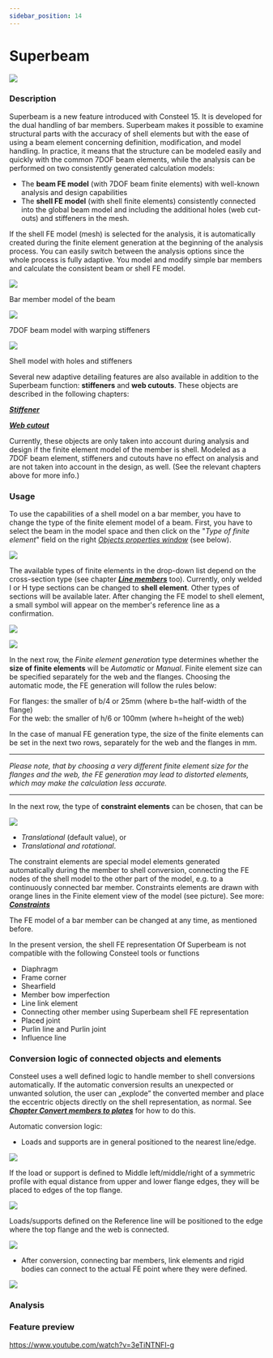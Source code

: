```yaml
---
sidebar_position: 14
---
```

# Superbeam

[![](https://Consteelsoftware.com/wp-content/uploads/2021/05/scr_dualbeam_demo_res.png)](./img/wp-content-uploads-2021-05-scr_dualbeam_demo_res.png)

<!-- /wp:image -->

<!-- wp:heading {"level":3} -->

### Description

<!-- /wp:heading -->

<!-- wp:paragraph {"align":"justify"} -->

Superbeam is a new feature introduced with Consteel 15. It is developed for the dual handling of bar members. Superbeam makes it possible to examine structural parts with the accuracy of shell elements but with the ease of using a beam element concerning definition, modification, and model handling. In practice, it means that the structure can be modeled easily and quickly with the common 7DOF beam elements, while the analysis can be performed on two consistently generated calculation models:

<!-- /wp:paragraph -->

<!-- wp:list -->

- The **beam FE model** (with 7DOF beam finite elements) with well-known analysis and design capabilities
- The **shell FE model** (with shell finite elements) consistently connected into the global beam model and including the additional holes (web cut-outs) and stiffeners in the mesh.

<!-- /wp:list -->

<!-- wp:paragraph -->

If the shell FE model (mesh) is selected for the analysis, it is automatically created during the finite element generation at the beginning of the analysis process. You can easily switch between the analysis options since the whole process is fully adaptive. You model and modify simple bar members and calculate the consistent beam or shell FE model.

<!-- /wp:paragraph -->

<!-- wp:columns -->

<!-- wp:column {"width":"33.34%","editorskit":{"devices":false,"desktop":true,"tablet":true,"mobile":true,"loggedin":true,"loggedout":true,"acf_visibility":"","acf_field":"","acf_condition":"","acf_value":"","migrated":false,"unit_test":false}} -->

<!-- wp:image {"align":"center","id":11619,"width":338,"height":150,"sizeSlug":"full","linkDestination":"media","editorskit":{"devices":false,"desktop":true,"tablet":true,"mobile":true,"loggedin":true,"loggedout":true,"acf_visibility":"","acf_field":"","acf_condition":"","acf_value":"","migrated":false,"unit_test":false}} -->

[![](https://Consteelsoftware.com/wp-content/uploads/2021/05/scr_dualbeam_stru.png)](./img/wp-content-uploads-2021-05-scr_dualbeam_stru.png)

Bar member model of the beam

<!-- /wp:image -->

<!-- /wp:column -->

<!-- wp:column {"width":"33.34%","editorskit":{"devices":false,"desktop":true,"tablet":true,"mobile":true,"loggedin":true,"loggedout":true,"acf_visibility":"","acf_field":"","acf_condition":"","acf_value":"","migrated":false,"unit_test":false}} -->

<!-- wp:image {"align":"center","id":11625,"width":338,"height":150,"sizeSlug":"full","linkDestination":"media"} -->

[![](https://Consteelsoftware.com/wp-content/uploads/2021/05/scr_dualbeam_FE_line.png)](./img/wp-content-uploads-2021-05-scr_dualbeam_FE_line.png)

7DOF beam model with warping stiffeners

<!-- /wp:image -->

<!-- /wp:column -->

<!-- wp:column {"width":"33.33%","editorskit":{"devices":false,"desktop":true,"tablet":true,"mobile":true,"loggedin":true,"loggedout":true,"acf_visibility":"","acf_field":"","acf_condition":"","acf_value":"","migrated":false,"unit_test":false}} -->

<!-- wp:image {"align":"center","id":11631,"width":338,"height":150,"sizeSlug":"full","linkDestination":"media"} -->

[![](https://Consteelsoftware.com/wp-content/uploads/2021/05/scr_dualbeam_FE_shell.png)](./img/wp-content-uploads-2021-05-scr_dualbeam_FE_shell.png)

Shell model with holes and stiffeners

<!-- /wp:image -->

<!-- /wp:column -->

<!-- /wp:columns -->

<!-- wp:paragraph {"align":"justify"} -->

Several new adaptive detailing features are also available in addition to the Superbeam function: **stiffeners** and **web cutouts**. These objects are described in the following chapters:

<!-- /wp:paragraph -->

<!-- wp:paragraph -->

**_[Stiffener](../5_0_structural-modeling/5_16_stiffener.md)_**

<!-- /wp:paragraph -->

<!-- wp:paragraph -->

_**[Web cutout](../5_0_structural-modeling/5_15_cutout.md)**_

<!-- /wp:paragraph -->

<!-- wp:paragraph {"align":"justify"} -->

Currently, these objects are only taken into account during analysis and design if the finite element model of the member is shell. Modeled as a 7DOF beam element, stiffeners and cutouts have no effect on analysis and are not taken into account in the design, as well. (See the relevant chapters above for more info.)

<!-- /wp:paragraph -->

<!-- wp:heading {"level":3} -->

### Usage

<!-- /wp:heading -->

<!-- wp:paragraph -->

To use the capabilities of a shell model on a bar member, you have to change the type of the finite element model of a beam. First, you have to select the beam in the model space and then click on the "_Type of finite element_" field on the right _[Objects properties window](../1_0_general-description/1_2_the-main-window.md#object-properties-window)_ (see below).

<!-- /wp:paragraph -->

<!-- wp:columns {"className":"is-style-default"} -->

<!-- wp:column {"width":"25%","editorskit":{"devices":false,"desktop":true,"tablet":true,"mobile":true,"loggedin":true,"loggedout":true,"acf_visibility":"","acf_field":"","acf_condition":"","acf_value":"","migrated":false,"unit_test":false}} -->

<!-- wp:image {"align":"left","id":11647,"width":231,"height":242,"sizeSlug":"full","linkDestination":"media","editorskit":{"devices":false,"desktop":true,"tablet":true,"mobile":true,"loggedin":true,"loggedout":true,"acf_visibility":"","acf_field":"","acf_condition":"","acf_value":"","migrated":false,"unit_test":false}} -->

[![](https://Consteelsoftware.com/wp-content/uploads/2021/05/grid_member_FE_type.png)](./img/wp-content-uploads-2021-05-grid_member_FE_type.png)

<!-- /wp:image -->

<!-- /wp:column -->

<!-- wp:column {"width":"75%"} -->

<!-- wp:paragraph -->

The available types of finite elements in the drop-down list depend on the cross-section type (see chapter **_[Line members](../5_0_structural-modeling/5_2_line-members.md#line-members)_** too). Currently, only welded I or H type sections can be changed to **shell element**. Other types of sections will be available later. After changing the FE model to shell element, a small symbol will appear on the member's reference line as a confirmation.

<!-- /wp:paragraph -->

<!-- wp:image {"id":11674,"width":183,"height":111,"sizeSlug":"large","linkDestination":"none"} -->

![](./img/wp-content-uploads-2021-05-symb_shellmember.png)

<!-- /wp:image -->

<!-- /wp:column -->

<!-- /wp:columns -->

<!-- wp:image {"align":"left","id":21879,"width":287,"height":92,"sizeSlug":"full","linkDestination":"media"} -->

[![](https://Consteelsoftware.com/wp-content/uploads/2021/05/grid_member_shell.png)](./img/wp-content-uploads-2021-05-grid_member_shell.png)

<!-- /wp:image -->

<!-- wp:paragraph -->

In the next row, the _Finite element generation_ type determines whether the **size of finite elements** will be _Automatic_ or _Manual_. Finite element size can be specified separately for the web and the flanges. Choosing the automatic mode, the FE generation will follow the rules below:

<!-- /wp:paragraph -->

<!-- wp:paragraph -->

For flanges: the smaller of b/4 or 25mm (where b=the half-width of the flange)  
For the web: the smaller of h/6 or 100mm (where h=height of the web)

<!-- /wp:paragraph -->

<!-- wp:paragraph -->

In the case of manual FE generation type, the size of the finite elements can be set in the next two rows, separately for the web and the flanges in mm.

<!-- /wp:paragraph -->

<!-- wp:separator {"align":"center"} -->

---

<!-- /wp:separator -->

<!-- wp:paragraph {"editorskit":{"indent":40,"devices":false,"desktop":true,"tablet":true,"mobile":true,"loggedin":true,"loggedout":true,"acf_visibility":"","acf_field":"","acf_condition":"","acf_value":"","migrated":false,"unit_test":false}} -->

_Please note, that by choosing a very different finite element size for the flanges and the web, the FE generation may lead to distorted elements, which may make the calculation less accurate._

<!-- /wp:paragraph -->

<!-- wp:separator {"align":"center"} -->

---

<!-- /wp:separator -->

<!-- wp:paragraph -->

In the next row, the type of **constraint elements** can be chosen, that can be

<!-- /wp:paragraph -->

<!-- wp:image {"align":"right","id":21887,"width":340,"height":399,"sizeSlug":"full","linkDestination":"media"} -->

[![](https://Consteelsoftware.com/wp-content/uploads/2021/05/scr_dualbeam_constraint.png)](./img/wp-content-uploads-2021-05-scr_dualbeam_constraint.png)

<!-- /wp:image -->

<!-- wp:list -->

- _Translational_ (default value), or
- _Translational and rotational_.

<!-- /wp:list -->

<!-- wp:paragraph -->

The constraint elements are special model elements generated automatically during the member to shell conversion, connecting the FE nodes of the shell model to the other part of the model, e.g. to a continuously connected bar member. Constraints elements are drawn with orange lines in the Finite element view of the model (see picture). See more: [**_Constraints_**](../5_0_structural-modeling/5_11_link-elements.md#constraints)

<!-- /wp:paragraph -->

<!-- wp:paragraph -->

The FE model of a bar member can be changed at any time, as mentioned before.

<!-- /wp:paragraph -->

<!-- wp:paragraph -->

<!-- /wp:paragraph -->

<!-- wp:paragraph -->

In the present version, the shell FE representation Of Superbeam is not compatible with the following Consteel tools or functions

<!-- /wp:paragraph -->

<!-- wp:list -->

- Diaphragm
- Frame corner
- Shearfield
- Member bow imperfection
- Line link element
- Connecting other member using Superbeam shell FE representation
- Placed joint
- Purlin line and Purlin joint
- Influence line

<!-- /wp:list -->

<!-- wp:heading {"level":3} -->

### Conversion logic of connected objects and elements

<!-- /wp:heading -->

<!-- wp:paragraph -->

Consteel uses a well defined logic to handle member to shell conversions automatically. If the automatic conversion results an unexpected or unwanted solution, the user can „explode” the converted member and place the eccentric objects directly on the shell representation, as normal. See **_[Chapter Convert members to plates](../5_0_structural-modeling/5_6_convert-members-to-plates.md)_** for how to do this.

<!-- /wp:paragraph -->

<!-- wp:paragraph -->

Automatic conversion logic:

<!-- /wp:paragraph -->

<!-- wp:list -->

- Loads and supports are in general positioned to the nearest line/edge.

<!-- /wp:list -->

<!-- wp:image {"align":"center","id":29602,"width":344,"height":432,"sizeSlug":"full","linkDestination":"none"} -->

![](./img/wp-content-uploads-2021-12-nearest_edge-1.jpg)

<!-- /wp:image -->

<!-- wp:paragraph -->

If the load or support is defined to Middle left/middle/right of a symmetric profile with equal distance from upper and lower flange edges, they will be placed to edges of the top flange.

<!-- /wp:paragraph -->

<!-- wp:image {"align":"center","id":29608,"width":382,"height":247,"sizeSlug":"full","linkDestination":"none"} -->

![](./img/wp-content-uploads-2021-12-middle-to-top.jpg)

<!-- /wp:image -->

<!-- wp:paragraph -->

Loads/supports defined on the Reference line will be positioned to the edge where the top flange and the web is connected.

<!-- /wp:paragraph -->

<!-- wp:image {"align":"center","id":29614,"width":379,"height":241,"sizeSlug":"full","linkDestination":"none"} -->

![](./img/wp-content-uploads-2021-12-refline-to-top.jpg)

<!-- /wp:image -->

<!-- wp:list -->

- After conversion, connecting bar members, link elements and rigid bodies can connect to the actual FE point where they were defined.

<!-- /wp:list -->

<!-- wp:image {"align":"center","id":29620,"width":695,"height":259,"sizeSlug":"large","linkDestination":"none"} -->

![](./img/wp-content-uploads-2021-12-bars-links-1024x381.jpg)

<!-- /wp:image -->

<!-- wp:heading {"level":3} -->

### Analysis

<!-- /wp:heading -->

<!-- wp:paragraph -->

<!-- /wp:paragraph -->

<!-- wp:heading {"level":3} -->

### Feature preview

<!-- /wp:heading -->

<!-- wp:html -->

https://www.youtube.com/watch?v=3eTiNTNFI-g

<!-- /wp:html -->
